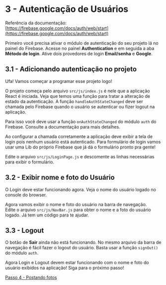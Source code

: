 # 3 - Autenticação de Usuários

Referência da documentação: [https://firebase.google.com/docs/auth/web/start](https://firebase.google.com/docs/auth/web/start)

Primeiro você precisa ativar o módulo de autenticação do seu projeto lá no painel do Firebase.
Acesse no painel **Authentication** e em seguida a aba **Método de login**.
Ative dois provedores de login **Email/senha** e **Google**.

## 3.1 - Adicionando autenticação no projeto

Ufa! Vamos começar a programar esse projeto logo!

O projeto começa pelo arquivo `src/js/index.js` é nele que a aplicação React é iniciada. Veja que temos uma função para tratar a alteração de estado da autenticação. A função `handleAuthStateChanged` deve ser chamada pelo Firebase quando o usuário se autenticar ou fizer logout na aplicação.

Para isso você deve usar a função `onAuthStateChanged` do módulo `auth` do Firebase. Consulte a documentação para mais detalhes.

Ao configurar a chamada corretamente a aplicação deve exibir a tela de login pois nenhum usuário está autenticado. Para formulário de login vamos usar uma Lib do próprio Firebase que já dá o formulário pronto pra gente!

Edite o arquivo `src/js/LoginPage.js` e descomente as linhas necessárias para exibir o formulário.

## 3.2 - Exibir nome e foto do Usuário

O Login deve estar funcionando agora. Veja o nome do usuário logado no console do browser.

Agora vamos exibir o nome e foto do usuário na barra de navegação.  
Edite o arquivo `src/js/NavBar.js` para obter o nome e a foto do usuário logado. Já tem um código para te ajudar.


## 3.3 - Logout

O botão de **Sair** ainda não está funcionando. No mesmo arquivo da barra de navegação é fácil fazer o logout do usuário. Basta usar a função `signOut()` do módulo `auth`.

Agora Login e Logout devem estar funcionando com o nome e foto do usuário exibidos na aplicação! Siga para o próximo passo!

[Passo 4 - Postando fotos](./passo4.md)

